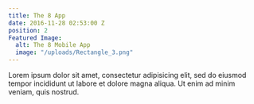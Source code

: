 ```yaml
---
title: The 8 App
date: 2016-11-28 02:53:00 Z
position: 2
Featured Image:
  alt: The 8 Mobile App
  image: "/uploads/Rectangle_3.png"
---
```


Lorem ipsum dolor sit amet, consectetur adipisicing elit, sed do eiusmod tempor incididunt ut labore et dolore magna aliqua. Ut enim ad minim veniam, quis nostrud.
